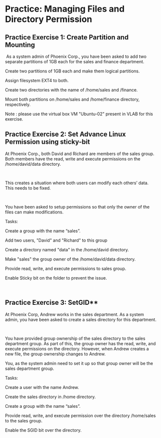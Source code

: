 # Practice: Managing Files and Directory Permission

## Practice Exercise 1: Create Partition and Mounting
​
As a system admin of Phoenix Corp., you have been asked to add two separate partitions of 1GB each for the  sales and finance department. ​

Create two partitions of 1GB each and make them logical partitions.​

Assign filesystem EXT4 to both.​

Create two directories with the name of /home/sales and /finance.​

Mount both partitions on /home/sales and /home/finance directory, respectively.​

Note : please use the virtual box VM "Ubuntu-02" present in VLAB for this exercise.
## Practice Exercise 2: Set Advance Linux Permission​ using sticky-bit

At Phoenix Corp., both David and Richard are members of the sales group. Both members have the read, write and execute permissions on the /home/david/data directory.​

​

This creates a situation where both users can modify each others’ data. This needs to be fixed.​

​

You have been asked to setup permissions so that only the owner of the files can make modifications.​

Tasks:

Create a group with the name “sales”.​

Add two users, "David" and "Richard" to this group​

Create a directory named "data" in the /home/david directory.​

Make "sales" the group owner of the  /home/david/data directory.​

Provide read, write, and execute permissions to sales group.​

Enable Sticky bit on the folder to prevent the issue.​

​
​
## Practice Exercise 3: SetGID**​

At Phoenix Corp, Andrew works in the sales department. As a system admin, you have been asked to create a sales directory for this department. ​

​

You have provided group ownership of the sales directory to the sales department group. As part of this, the group owner has the read, write, and execute permissions on the directory. However, when Andrew creates a new file, the group ownership changes to Andrew. ​

You, as the system admin need to set it up so that group owner will be the sales department group.​

Tasks:

Create a user with the name Andrew.​

Create the sales directory in /home directory.​

Create a group with the name “sales”.​

Provide read, write, and execute permission over the directory /home/sales to the sales group.​

Enable the SGID bit over the directory.​

​

​
